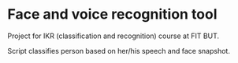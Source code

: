 # Face and voice recognition tool

Project for IKR (classification and recognition) course at FIT BUT.

Script classifies person based on her/his speech and face snapshot.
